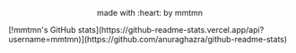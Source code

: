 <p align="center">made with :heart: by mmtmn</p>
[!mmtmn's GitHub stats](https://github-readme-stats.vercel.app/api?username=mmtmn)](https://github.com/anuraghazra/github-readme-stats)
